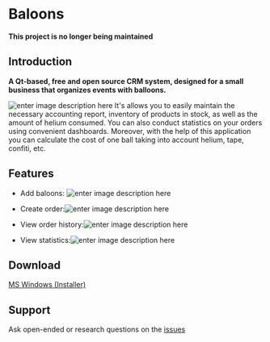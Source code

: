 # Baloons
**This project is no longer being maintained**

## Introduction
**A Qt-based, free and open source CRM system, designed for a small business that organizes events with balloons.**

![enter image description here](https://i.ibb.co/0sDvP59/main.png)
It's allows you to easily maintain the necessary accounting report, inventory of products in stock, as well as the amount of helium consumed. You can also conduct statistics on your orders using convenient dashboards. Moreover, with the help of this application you can calculate the cost of one ball taking into account helium, tape, confiti, etc.

## Features
* Add baloons:
![enter image description here](https://i.ibb.co/j8H2Rc0/add-new.png)

* Сreate order:![enter image description here](https://i.ibb.co/fYqj9gj/order.png)

* View order history:![enter image description here](https://i.ibb.co/nr2JvL2/my-orders.png)

*  View statistics:![enter image description here](https://i.ibb.co/f25Xsm5/stats.png)

## Download
[MS Windows (Installer)](https://github.com/slgero/Baloons/raw/master/baloons/bin/Baloons.exe)

## Support
Ask open-ended or research questions on the [issues](https://github.com/slgero/Baloons/issues)